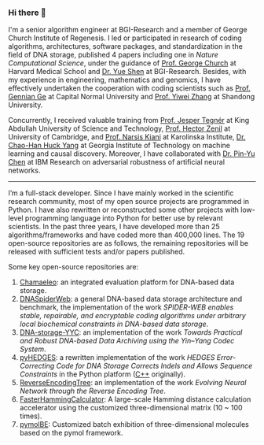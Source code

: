 ### Hi there 👋

I'm a senior algorithm engineer at BGI-Research and a member of George Church Institute of Regenesis. 
I led or participated in research of coding algorithms, architectures, software packages, and standardization in the field of DNA storage, published 4 papers including one in *Nature Computational Science*, under the guidance of [Prof. George Church](https://scholar.google.com/citations?user=SfDzdgEAAAAJ) at Harvard Medical School and [Dr. Yue Shen](https://scholar.google.com/citations?user=klXVMqMAAAAJ) at BGI-Research.
Besides, with my experience in engineering, mathematics and genomics, I have effectively undertaken the cooperation with coding scientists such as [Prof. Gennian Ge](https://scholar.google.com/citations?user=EyOXBysAAAAJ) at Capital Normal University and [Prof. Yiwei Zhang](https://scholar.google.com/citations?user=3vEb9vQAAAAJ) at Shandong University.


Concurrently, I received valuable training from [Prof. Jesper Tegnér](https://scholar.google.com/citations?user=_DUppAgAAAAJ) at King Abdullah University of Science and Technology, [Prof. ‪Hector Zenil‬](https://scholar.google.com/citations?user=P6z3U-wAAAAJ) at University of Cambridge, and [Prof. Narsis Kiani](https://scholar.google.com/citations?user=odJXANUAAAAJ) at Karolinska Institute, [Dr. Chao-Han Huck Yang](https://scholar.google.com/citations?user=TT3XJW8AAAAJ) at Georgia Institute of Technology on machine learning and causal discovery.
Moreover, I have collaborated with [Dr. Pin-Yu Chen](https://scholar.google.com/citations?user=jxwlCUUAAAAJ) at IBM Research on adversarial robustness of artificial neural networks.

---

I’m a full-stack developer.
Since I have mainly worked in the scientific research community, most of my open source projects are programmed in Python.
I have also rewritten or reconstructed some other projects with low-level programming language into Python for better use by relevant scientists.
In the past three years, I have developed more than 25 algorithms/frameworks and have coded more than 400,000 lines.
The 19 open-source repositories are as follows, the remaining repositories will be released with sufficient tests and/or papers published.

Some key open-source repositories are:
1. [Chamaeleo](https://github.com/ntpz870817/Chamaeleo): an integrated evaluation platform for DNA-based data storage.
2. [DNASpiderWeb](https://github.com/HaolingZHANG/DNASpiderWeb): a general DNA-based data storage architecture and benchmark, the implementation of the work *SPIDER-WEB enables stable, repairable, and encryptable coding algorithms under arbitrary local biochemical constraints in DNA-based data storage*.
3. [DNA-storage-YYC](https://github.com/ntpz870817/DNA-storage-YYC): an implementation of the work *Towards Practical and Robust DNA-based Data Archiving using the Yin–Yang Codec System*.
4. [pyHEDGES](https://github.com/HaolingZHANG/pyHEDGES): a rewritten implementation of the work *HEDGES Error-Correcting Code for DNA Storage Corrects Indels and Allows Sequence Constraints* in the Python platform ([C++](https://github.com/whpress/hedges) originally).
5. [ReverseEncodingTree](https://github.com/HaolingZHANG/ReverseEncodingTree): an implementation of the work *Evolving Neural Network through the Reverse Encoding Tree*.
6. [FasterHammingCalculator](https://github.com/HaolingZHANG/FasterHammingCalculator): A large-scale Hamming distance calculation accelerator using the customized three-dimensional matrix (10 ~ 100 times).
7. [pymolBE](https://github.com/HaolingZHANG/pymolBE): Customized batch exhibition of three-dimensional molecules based on the pymol framework.


